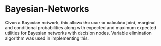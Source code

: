 # Bayesian-Networks
Given a Bayesian network, this allows the user to calculate joint, marginal and conditional probabilities along with expected and maximum expected utilities for Bayesian networks with decision nodes. Variable elimination algorithm was used in implementing this.
